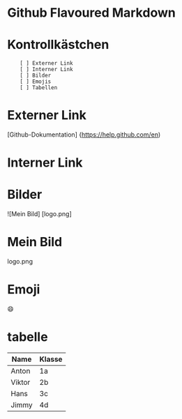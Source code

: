 # Github Flavoured Markdown

# Kontrollkästchen
        [ ] Externer Link
        [ ] Interner Link
        [ ] Bilder
        [ ] Emojis
        [ ] Tabellen
        
        
 # Externer Link
  [Github-Dokumentation] {https://help.github.com/en)
  
  
 # Interner Link
 
  
 # Bilder
  ![Mein Bild] [logo.png]
 
 
 # Mein Bild
 logo.png
 
 # Emoji
 😄  
 
 # tabelle
 | Name | Klasse |
 | ------ | ------ |
 | Anton | 1a |
 | Viktor | 2b |
 | Hans | 3c |
 | Jimmy | 4d |
 
 
 
 
